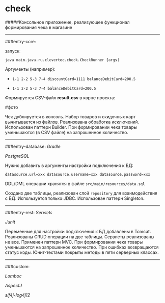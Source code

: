 # check

#####Консольное приложение, реализующее функционал формирования чека в магазине

---
###entry-core:

запуск:

```
java main.java.ru.clevertec.check.CheckRunner [args]
```

Аргументы (например):

* `1-1 2-2 5-3 7-4 discountCard=1111 balanceDebitCard=200.5`

* `1-1 2-2 5-3 7-4 balanceDebitCard=200.5`

Формируется CSV-файл **result.csv** в корне проекта:

#фото

Чек дублируется в консоль. Набор товаров и скидочных карт вычитывается из файлов.
Реализована обработка исключений. Использован паттерн Builder. 
При формировании чека товары уменьшаются (в CSV файле) на запрошенное количество.

---
###entry-database:
*Gradle*

*PostgreSQL*


Нужно добавить в аргументы настройки подключения к БД:

`datasource.url=xxx datasource.username=xxx datasource.password=xxx`

DDL/DML операции хранятся в файле `src/main/resources/data.sql`

Создано две таблицы, реализован слой `repository` для взаимодействия с БД. 
Используется только JDBC. Использован паттерн Singleton.

---
###entry-rest:
*Servlets*

*Junit*

Переменные для настройки подключения к БД добавлены в Tomcat.
Реализованы CRUD операции на две таблицы. Сервлеты реализованы не все.
 Применен паттерн MVC. При формировании чека товары уменьшаются 
на запрошенное количество.
При ошибках возвращаются статус коды. 
Юнит-тестами покрыты методы в пяти серверных классах.

---
###custom:

*Lomboc*

*AspectJ*

*slf4j-log4j12*


